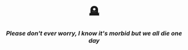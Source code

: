 <h1 align="center">🪦</h1>
<h3 align="center">
  <em>Please don't ever worry, I know it's morbid but we all die one day</em>
</h3>
